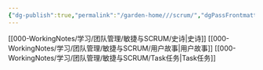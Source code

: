 ```yaml
---
{"dg-publish":true,"permalink":"/garden-home///scrum/","dgPassFrontmatter":true}
---
```


[[000-WorkingNotes/学习/团队管理/敏捷与SCRUM/史诗\|史诗]]
[[000-WorkingNotes/学习/团队管理/敏捷与SCRUM/用户故事\|用户故事]]
[[000-WorkingNotes/学习/团队管理/敏捷与SCRUM/Task任务\|Task任务]]